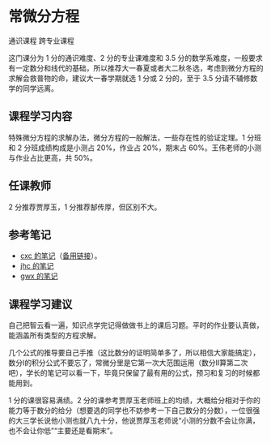 # 常微分方程
<div class="badges">
<span class="badge general-badge">通识课程</span>
<span class="badge cross-badge">跨专业课程</span>
</div>

这门课分为 1 分的通识难度、2 分的专业课难度和 3.5 分的数学系难度，一般要求有一定数分和线代的基础，所以推荐大一春夏或者大二秋冬选，考虑到微分方程的求解会救普物的命，建议大一春学期就选 1 分或 2 分的，至于 3.5 分请不辅修数学的同学远离。

## 课程学习内容
特殊微分方程的求解办法，微分方程的一般解法，一些存在性的验证定理。1 分班和 2 分班成绩构成是小测占 20%，作业占 20%，期末占 60%。王伟老师的小测与作业占比更高，共 50%。
 
## 任课教师
2 分推荐贾厚玉，1 分推荐郜传厚，但区别不大。

## 参考笔记
- [cxc 的笔记](https://github.com/Intelligent-BOT/hello-world/tree/main/ZJU%E8%B5%84%E6%96%99/%E5%B8%B8%E5%BE%AE%E5%88%86)（[备用链接](https://zhuanlan.zhihu.com/p/496233645)）。
- [jhc 的笔记](https://github.com/16-39/Mathematics/blob/main/ODE%20review.pdf)
- [gwx 的笔记](https://shrike505.cc/notes/MathematicsAndPhysics/ODE/)

## 课程学习建议
自己把智云看一遍，知识点学完记得做做书上的课后习题。平时的作业要认真做，能涵盖所有类型的方程求解。

几个公式的推导要自己手推（这比数分的证明简单多了，所以相信大家能搞定），数分I的积分公式不要忘了，常微分里是它第一次大范围运用（数分II算第二次吧），学长的笔记可以看一下，毕竟只保留了最有用的公式，预习和复习的时候都能用到。

1 分的课很容易满绩。2 分的课参考贾厚玉老师班上的均绩，大概给分相对于你的能力等于数分的给分（想要选的同学也不妨参考一下自己数分的分数），一位很强的大三学长说他小测也就八九十分，他说贾厚玉老师说“小测的分数不会让你满，也不会让你低”“主要还是看期末”。
